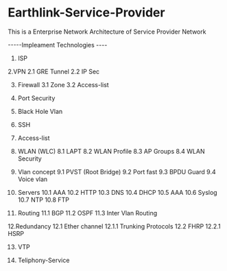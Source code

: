 # Earthlink-Service-Provider
This is a Enterprise Network Architecture  of Service Provider Network

-----Impleament Technologies ----

1. ISP

2.VPN
   2.1 GRE Tunnel
   2.2 IP Sec

3. Firewall
   3.1 Zone
   3.2 Access-list

4. Port Security

5. Black Hole Vlan

6. SSH

7. Access-list

8. WLAN (WLC)
   8.1 LAPT 
   8.2 WLAN Profile
   8.3 AP Groups
   8.4 WLAN Security

9. Vlan concept 
   9.1 PVST (Root Bridge)
   9.2 Port fast
   9.3 BPDU Guard
   9.4 Voice vlan

10. Servers 
    10.1  AAA
    10.2 HTTP
    10.3 DNS
    10.4 DHCP
    10.5 AAA
    10.6 Syslog
    10.7 NTP
    10.8 FTP

11. Routing
    11.1 BGP
    11.2 OSPF
    11.3 Inter Vlan Routing

12.Redundancy 
    12.1 Ether channel
        12.1.1 Trunking Protocols
    12.2 FHRP
          12.2.1 HSRP

13. VTP

14. Teliphony-Service

 
